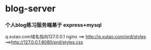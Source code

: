 # blog-server
### 个人blog练习服务端基于 express+mysql

q.xutao.com域名指向127.0.0.1
nginx ==>
http://q.xutao.com/prd/styles
==>http://127.0.0.1:8080/prd/styles.css